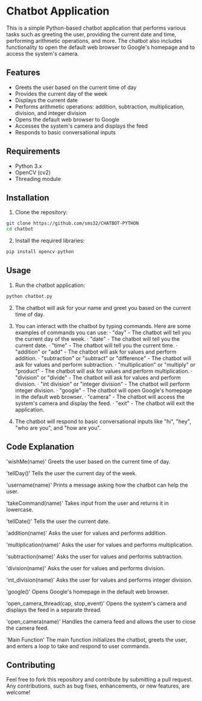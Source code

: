 # Chatbot Application

This is a simple Python-based chatbot application that performs various tasks such as greeting the user, providing the current date and time, performing arithmetic operations, and more. The chatbot also includes functionality to open the default web browser to Google's homepage and to access the system's camera.

## Features

- Greets the user based on the current time of day
- Provides the current day of the week
- Displays the current date
- Performs arithmetic operations: addition, subtraction, multiplication, division, and integer division
- Opens the default web browser to Google
- Accesses the system's camera and displays the feed
- Responds to basic conversational inputs

## Requirements

- Python 3.x
- OpenCV (cv2)
- Threading module

## Installation

1. Clone the repository:

```bash
git clone https://github.com/sms32/CHATBOT-PYTHON
cd chatbot
```

2. Install the required libraries:

```python
pip install opencv-python
```

## Usage
1. Run the chatbot application:
   
```python
python chatbot.py
```

2.  The chatbot will ask for your name and greet you based on the current time of day.

3.  You can interact with the chatbot by typing commands. Here are some examples of commands you can use:
   ·  "day" - The chatbot will tell you the current day of the week.
   ·  "date" - The chatbot will tell you the current date.
   ·  "time" - The chatbot will tell you the current time.
   ·  "addition" or "add" - The chatbot will ask for values and perform addition.
   ·  "subtraction" or "subtract" or "difference" - The chatbot will ask for values and perform subtraction.
   ·  "multiplication" or "multiply" or "product" - The chatbot will ask for values and perform multiplication.
   ·  "division" or "divide" - The chatbot will ask for values and perform division.
   ·  "int division" or "integer division" - The chatbot will perform integer division.
   ·  "google" - The chatbot will open Google's homepage in the default web browser.
   ·  "camera" - The chatbot will access the system's camera and display the feed.
   ·  "exit" - The chatbot will exit the application.

4. The chatbot will respond to basic conversational inputs like "hi", "hey", "who are you", and "how are you".

## Code Explanation
'wishMe(name)'
Greets the user based on the current time of day.

'tellDay()'
Tells the user the current day of the week.

'username(name)'
Prints a message asking how the chatbot can help the user.

'takeCommand(name)'
Takes input from the user and returns it in lowercase.

'tellDate()'
Tells the user the current date.

'addition(name)'
Asks the user for values and performs addition.

'multiplication(name)'
Asks the user for values and performs multiplication.

'subtraction(name)'
Asks the user for values and performs subtraction.

'division(name)'
Asks the user for values and performs division.

'int_division(name)'
Asks the user for values and performs integer division.

'google()'
Opens Google's homepage in the default web browser.

'open_camera_thread(cap, stop_event)'
Opens the system's camera and displays the feed in a separate thread.

'open_camera(name)'
Handles the camera feed and allows the user to close the camera feed.

'Main Function'
The main function initializes the chatbot, greets the user, and enters a loop to take and respond to user commands.

## Contributing
Feel free to fork this repository and contribute by submitting a pull request. Any contributions, such as bug fixes, enhancements, or new features, are welcome!

